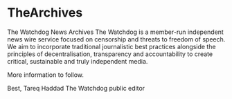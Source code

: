 # TheArchives
The Watchdog News Archives
The Watchdog is a member-run independent news wire service focused on censorship and threats to freedom of speech. We aim to incorporate traditional journalistic best practices alongside the principles of decentralisation, transparency and accountability to create critical, sustainable and truly independent media.

More information to follow.

Best,
Tareq Haddad
The Watchdog public editor
